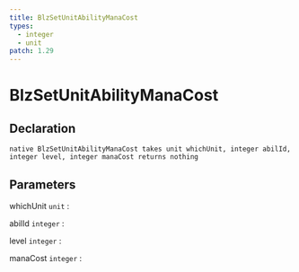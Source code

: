 ```yaml
---
title: BlzSetUnitAbilityManaCost
types:
  - integer
  - unit
patch: 1.29
---
```


# BlzSetUnitAbilityManaCost

## Declaration

```jass
native BlzSetUnitAbilityManaCost takes unit whichUnit, integer abilId, integer level, integer manaCost returns nothing
```

## Parameters
whichUnit `unit`
: 

abilId `integer`
: 

level `integer`
: 

manaCost `integer`
: 
